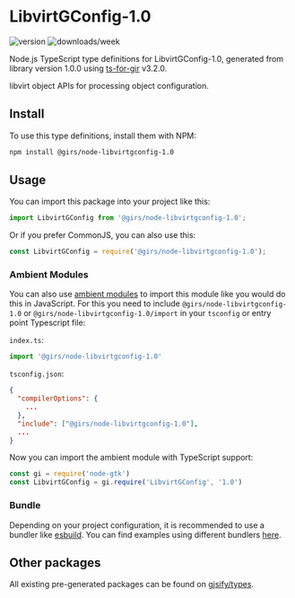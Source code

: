 
# LibvirtGConfig-1.0

![version](https://img.shields.io/npm/v/@girs/node-libvirtgconfig-1.0)
![downloads/week](https://img.shields.io/npm/dw/@girs/node-libvirtgconfig-1.0)


Node.js TypeScript type definitions for LibvirtGConfig-1.0, generated from library version 1.0.0 using [ts-for-gir](https://github.com/gjsify/ts-for-gir) v3.2.0.

libvirt object APIs for processing object configuration.

## Install

To use this type definitions, install them with NPM:
```bash
npm install @girs/node-libvirtgconfig-1.0
```

## Usage

You can import this package into your project like this:
```ts
import LibvirtGConfig from '@girs/node-libvirtgconfig-1.0';
```

Or if you prefer CommonJS, you can also use this:
```ts
const LibvirtGConfig = require('@girs/node-libvirtgconfig-1.0');
```

### Ambient Modules

You can also use [ambient modules](https://github.com/gjsify/ts-for-gir/tree/main/packages/cli#ambient-modules) to import this module like you would do this in JavaScript.
For this you need to include `@girs/node-libvirtgconfig-1.0` or `@girs/node-libvirtgconfig-1.0/import` in your `tsconfig` or entry point Typescript file:

`index.ts`:
```ts
import '@girs/node-libvirtgconfig-1.0'
```

`tsconfig.json`:
```json
{
  "compilerOptions": {
    ...
  },
  "include": ["@girs/node-libvirtgconfig-1.0"],
  ...
}
```

Now you can import the ambient module with TypeScript support: 

```ts
const gi = require('node-gtk')
const LibvirtGConfig = gi.require('LibvirtGConfig', '1.0')
```


### Bundle

Depending on your project configuration, it is recommended to use a bundler like [esbuild](https://esbuild.github.io/). You can find examples using different bundlers [here](https://github.com/gjsify/ts-for-gir/tree/main/examples).

## Other packages

All existing pre-generated packages can be found on [gjsify/types](https://github.com/gjsify/types).

